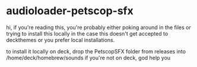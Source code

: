 # audioloader-petscop-sfx
hi, if you're reading this, you're probably either poking around in the files or trying to install this locally in the case this doesn't get accepted to deckthemes or you prefer local installations.

to install it locally on deck, drop the PetscopSFX folder from releases into /home/deck/homebrew/sounds
if you're not on deck, god help you
